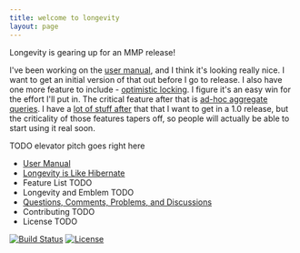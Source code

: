 ```yaml
---
title: welcome to longevity
layout: page
---
```


Longevity is gearing up for an MMP release!

I've been working on the [user manual](manual), and I think it's
looking really nice. I want to get an initial version of that out
before I go to release. I also have one more feature to include -
[optimistic
locking](https://www.pivotaltracker.com/story/show/84759552). I figure
it's an easy win for the effort I'll put in. The critical feature
after that is [ad-hoc aggregate
queries](https://www.pivotaltracker.com/story/show/100264584). I have
a [lot of stuff
after](https://www.pivotaltracker.com/epic/show/1769462) that that I
want to get in a 1.0 release, but the criticality of those features
tapers off, so people will actually be able to start using it real
soon.

TODO elevator pitch goes right here

- [User Manual](manual)
- [Longevity is Like Hibernate](like-hibernate.html)
- Feature List TODO
- Longevity and Emblem TODO
- [Questions, Comments, Problems, and Discussions](discussions.html)
- Contributing TODO
- License TODO

[![Build
Status](https://travis-ci.org/sullivan-/longevity.svg?branch=master)](https://travis-ci.org/sullivan-/longevity.svg)
[![License](http://img.shields.io/:license-Apache%202-brightgreen.svg)](http://www.apache.org/licenses/LICENSE-2.0.txt)
